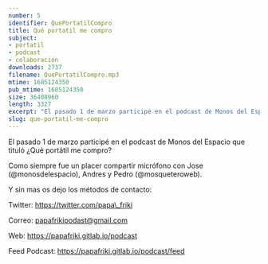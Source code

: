 ```yaml
---
number: 5
identifier: QuePortatilCompro
title: Qué portatil me compro
subject:
- portatil
- podcast
- colaboración
downloads: 2737
filename: QuePortatilCompro.mp3
mtime: 1685124350
pub_mtime: 1685124350
size: 36408960
length: 3327
excerpt: "El pasado 1 de marzo participé en el podcast de Monos del Espacio que tituló ¿Qué portátil me compro?\n\nComo siempre fue un placer compartir micrófono con Jose (@monosdelespacio), Andres y Pedro (@mosqueteroweb).\n\nY sin mas os dejo los métodos de contacto:\n\nTwitter: https://twitter.com/papa\\_friki\n\nCorreo: papafrikipodast@gmail.com  \n\nWeb: https://papafriki.gitlab.io/podcast  \n\nFeed Podcast: https://papafriki.gitlab.io/podcast/feed"
slug: que-portatil-me-compro
---
```

El pasado 1 de marzo participé en el podcast de Monos del Espacio que tituló ¿Qué portátil me compro?

Como siempre fue un placer compartir micrófono con Jose (@monosdelespacio), Andres y Pedro (@mosqueteroweb).

Y sin mas os dejo los métodos de contacto:

Twitter: https://twitter.com/papa\_friki

Correo: papafrikipodast@gmail.com

Web: https://papafriki.gitlab.io/podcast

Feed Podcast: https://papafriki.gitlab.io/podcast/feed
